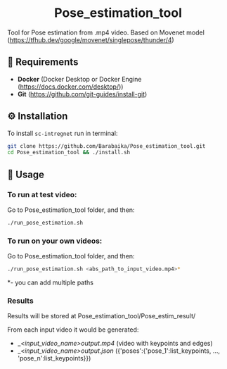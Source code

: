 <h1 align="center">
  Pose_estimation_tool
  <br>
</h1>

Tool for Pose estimation from .mp4 video.
Based on Movenet model 
(https://tfhub.dev/google/movenet/singlepose/thunder/4)

## 📝 Requirements

+ __Docker__ (Docker Desktop or Docker Engine (https://docs.docker.com/desktop/))
+ __Git__ (https://github.com/git-guides/install-git)

## ⚙️ Installation

To install `sc-intregnet` run in terminal:

```bash
git clone https://github.com/Barabaika/Pose_estimation_tool.git
cd Pose_estimation_tool && ./install.sh
```

## 🚀 Usage

### To run at test video:

Go to Pose_estimation_tool folder, and then:

```bash
./run_pose_estimation.sh

```

### To run on your own videos:

Go to Pose_estimation_tool folder, and then:

```bash
./run_pose_estimation.sh <abs_path_to_input_video.mp4>*

```
*- you can add multiple paths

### Results

Results will be stored at Pose_estimation_tool/Pose_estim_result/

From each input video it would be generated:

+ __<input_video_name>_output.mp4__ (video with keypoints and edges)
+ __<input_video_name>_output.json__ ({'poses':{'pose_1':list_keypoints, ..., 'pose_n':list_keypoints}})
